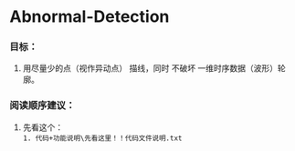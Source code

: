 # Abnormal-Detection


### 目标：
1. 用尽量少的点（视作异动点） 描线，同时 不破坏  一维时序数据（波形）轮廓。


### 阅读顺序建议：
1. 先看这个：		
	  `1. 代码+功能说明\先看这里！！代码文件说明.txt`
